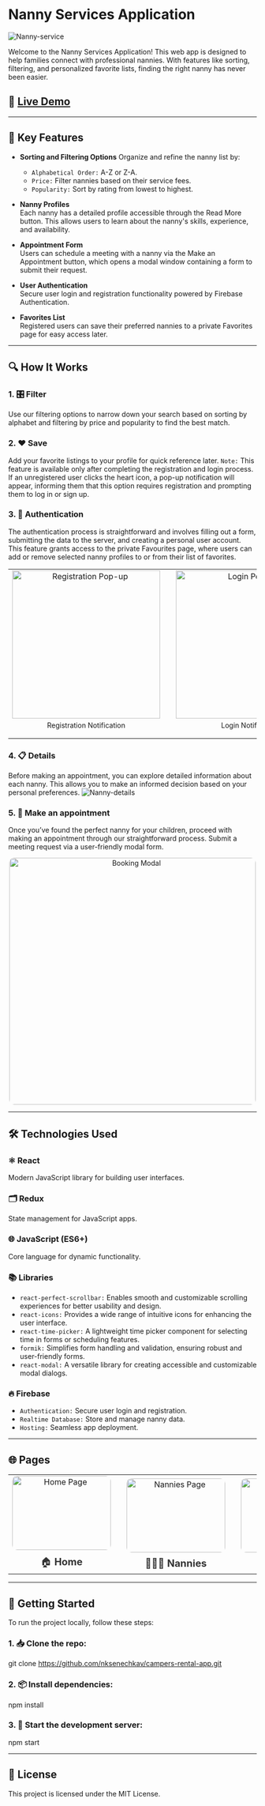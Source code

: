 # Nanny Services Application

![Nanny-service](https://github.com/nksenechkav/nanny-services-app/blob/main/public/favicon.png?raw=true)

Welcome to the Nanny Services Application! This web app is designed to help families connect with professional nannies. With features like sorting, filtering, and personalized favorite lists, finding the right nanny has never been easier.

## 🚀 [Live Demo](https://nanny-services-app.web.app/)

--------------------------------------------------------------------------------------------------------------------------------------------

## 🌟 Key Features

- **Sorting and Filtering Options**
  Organize and refine the nanny list by:
  - `Alphabetical Order:` A-Z or Z-A.
  - `Price:` Filter nannies based on their service fees.
  - `Popularity:` Sort by rating from lowest to highest.

- **Nanny Profiles**  
  Each nanny has a detailed profile accessible through the Read More button. This allows users to learn about the nanny's skills, experience, and availability.

- **Appointment Form**  
  Users can schedule a meeting with a nanny via the Make an Appointment button, which opens a modal window containing a form to submit their request.

- **User Authentication**  
  Secure user login and registration functionality powered by Firebase Authentication.

- **Favorites List**  
  Registered users can save their preferred nannies to a private Favorites page for easy access later.

--------------------------------------------------------------------------------------------------------------------------------------------

## 🔍 How It Works

### 1. 🎛️ Filter
Use our filtering options to narrow down your search based on sorting by alphabet and filtering by price and popularity to find the best match.

### 2. ❤️ Save
Add your favorite listings to your profile for quick reference later.
`Note:` This feature is available only after completing the registration and login process. If an unregistered user clicks the heart icon, a pop-up notification will appear, informing them that this option requires registration and prompting them to log in or sign up.

### 3. 🔑 Authentication
The authentication process is straightforward and involves filling out a form, submitting the data to the server, and creating a personal user account. This feature grants access to the private Favourites page, where users can add or remove selected nanny profiles to or from their list of favorites.
<table align="center">
  <tr>
    <td align="center" style="width:45%;">
      <img src="https://github.com/nksenechkav/nanny-services-app/blob/main/public/register.png?raw=true" alt="Registration Pop-up" width="300px">
      <p style="font-size:14px; margin-top:5px;">Registration Notification</p>
    </td>
    <td style="width:50%; border: none;"></td> <!-- Добавьте отступ как пробел -->
    <td align="center" style="width:45%;">
      <img src="https://github.com/nksenechkav/nanny-services-app/blob/main/public/login.png?raw=true" alt="Login Pop-up" width="300px">
      <p style="font-size:14px; margin-top:5px;">Login Notification</p>
    </td>
  </tr>
</table>

### 4. 📋 Details
Before making an appointment, you can explore detailed information about each nanny. This allows you to make an informed decision based on your personal preferences.
![Nanny-details](https://github.com/nksenechkav/nanny-services-app/blob/main/public/details.png?raw=true)

### 5. 📅 Make an appointment
Once you’ve found the perfect nanny for your children, proceed with making an appointment through our straightforward process. Submit a meeting request via a user-friendly modal form.
<p align="center"> <img src="https://github.com/nksenechkav/nanny-services-app/blob/main/public/booking.png?raw=true" alt="Booking Modal" width="500px" style="border-radius:10px;"> </p>

--------------------------------------------------------------------------------------------------------------------------------------------

## 🛠 Technologies Used

### ⚛️ React
Modern JavaScript library for building user interfaces.

### 🗂️ Redux
State management for JavaScript apps.

### 🌐 JavaScript (ES6+)
Core language for dynamic functionality.

### 📚 Libraries
- `react-perfect-scrollbar:` Enables smooth and customizable scrolling experiences for better usability and design.
- `react-icons:` Provides a wide range of intuitive icons for enhancing the user interface.
- `react-time-picker:` A lightweight time picker component for selecting time in forms or scheduling features.
- `formik:` Simplifies form handling and validation, ensuring robust and user-friendly forms.
- `react-modal:` A versatile library for creating accessible and customizable modal dialogs.

### 🔥 Firebase
- `Authentication:` Secure user login and registration.
- `Realtime Database:` Store and manage nanny data.
- `Hosting:` Seamless app deployment.

--------------------------------------------------------------------------------------------------------------------------------------------

## 🌐 Pages

<table align="center"> <tr> <td align="center" style="margin:10px;"> <a href="https://nanny-services-app.firebaseapp.com/" target="_blank" style="text-decoration:none;"> <img src="https://github.com/nksenechkav/nanny-services-app/blob/main/public/home.png?raw=true" alt="Home Page" width="200px" height="150px" style="border-radius:10px;"/> <div style="font-size:20px; margin-top:10px; color:#333;"> 🏠 <strong>Home</strong> </div> </a> </td> <td style="width:20%;"></td> <td align="center" style="margin:10px;"> <a href="https://nanny-services-app.firebaseapp.com/catalog" target="_blank" style="text-decoration:none;"> <img src="https://github.com/nksenechkav/nanny-services-app/blob/main/public/catalog.png?raw=true" alt="Nannies Page" width="200px" height="150px" style="border-radius:10px;"/> <div style="font-size:20px; margin-top:10px; color:#333;"> 👩‍👧‍👦 <strong>Nannies</strong> </div> </a> </td> <td style="width:20%;"></td> <td align="center" style="margin:10px;"> <a href="https://nanny-services-app.firebaseapp.com/favourites" target="_blank" style="text-decoration:none;"> <img src="https://github.com/nksenechkav/nanny-services-app/blob/main/public/favourites.png?raw=true" alt="Favorites Page" width="200px" height="150px" style="border-radius:10px;"/> <div style="font-size:20px; margin-top:10px; color:#333;"> ❤️ <strong>Favorites</strong> </div> </a> </td> </tr> </table>

--------------------------------------------------------------------------------------------------------------------------------------------

## 🏁 Getting Started

To run the project locally, follow these steps:

### 1. 📥 Clone the repo:

git clone https://github.com/nksenechkav/campers-rental-app.git

### 2. 📦 Install dependencies:

npm install

### 3. 🚀 Start the development server:

npm start

--------------------------------------------------------------------------------------------------------------------------------------------

## 📝 License

This project is licensed under the MIT License.

